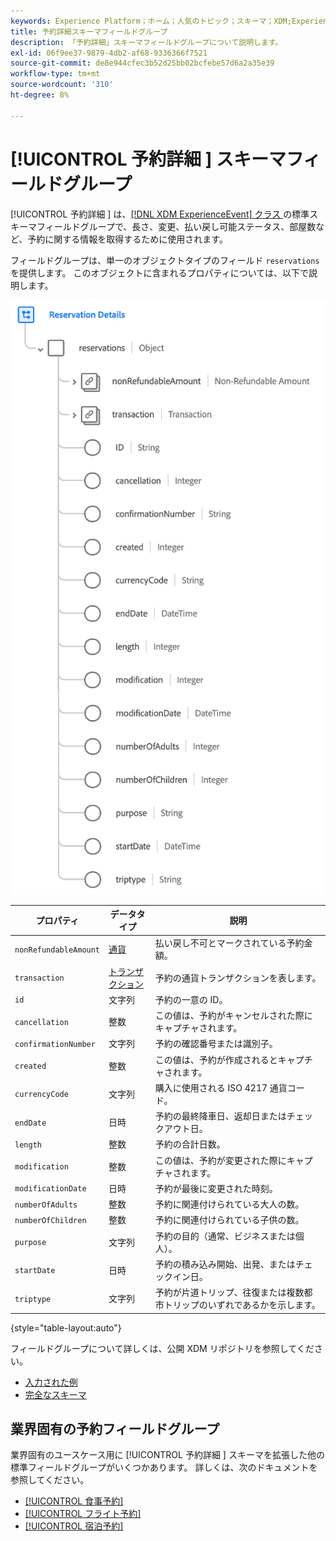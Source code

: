 ```yaml
---
keywords: Experience Platform；ホーム；人気のトピック；スキーマ；XDM;ExperienceEvent；フィールド；スキーマ；スキーマ；スキーマデザイン；フィールドグループ；予約；予約の詳細；
title: 予約詳細スキーマフィールドグループ
description: 「予約詳細」スキーマフィールドグループについて説明します。
exl-id: 06f9ee37-9879-4db2-af68-9336366f7521
source-git-commit: de8e944cfec3b52d25bb02bcfebe57d6a2a35e39
workflow-type: tm+mt
source-wordcount: '310'
ht-degree: 8%

---
```


# [!UICONTROL  予約詳細 ] スキーマフィールドグループ

[!UICONTROL  予約詳細 ] は、[[!DNL XDM ExperienceEvent]  クラス ](../../classes/experienceevent.md) の標準スキーマフィールドグループで、長さ、変更、払い戻し可能ステータス、部屋数など、予約に関する情報を取得するために使用されます。

フィールドグループは、単一のオブジェクトタイプのフィールド `reservations` を提供します。 このオブジェクトに含まれるプロパティについては、以下で説明します。

![ 予約詳細の構造 ](../../images/field-groups/reservation-details.png)

| プロパティ | データタイプ | 説明 |
| --- | --- | --- |
| `nonRefundableAmount` | [通貨](../../data-types/currency.md) | 払い戻し不可とマークされている予約金額。 |
| `transaction` | [ トランザクション ](../../data-types/transaction.md) | 予約の通貨トランザクションを表します。 |
| `id` | 文字列 | 予約の一意の ID。 |
| `cancellation` | 整数 | この値は、予約がキャンセルされた際にキャプチャされます。 |
| `confirmationNumber` | 文字列 | 予約の確認番号または識別子。 |
| `created` | 整数 | この値は、予約が作成されるとキャプチャされます。 |
| `currencyCode` | 文字列 | 購入に使用される ISO 4217 通貨コード。 |
| `endDate` | 日時 | 予約の最終降車日、返却日またはチェックアウト日。 |
| `length` | 整数 | 予約の合計日数。 |
| `modification` | 整数 | この値は、予約が変更された際にキャプチャされます。 |
| `modificationDate` | 日時 | 予約が最後に変更された時刻。 |
| `numberOfAdults` | 整数 | 予約に関連付けられている大人の数。 |
| `numberOfChildren` | 整数 | 予約に関連付けられている子供の数。 |
| `purpose` | 文字列 | 予約の目的（通常、ビジネスまたは個人）。 |
| `startDate` | 日時 | 予約の積み込み開始、出発、またはチェックイン日。 |
| `triptype` | 文字列 | 予約が片道トリップ、往復または複数都市トリップのいずれであるかを示します。 |

{style="table-layout:auto"}

フィールドグループについて詳しくは、公開 XDM リポジトリを参照してください。

* [ 入力された例 ](https://github.com/adobe/xdm/blob/master/components/fieldgroups/experience-event/industry-verticals/experienceevent-reservation-details.example.1.json)
* [ 完全なスキーマ ](https://github.com/adobe/xdm/blob/master/components/fieldgroups/experience-event/industry-verticals/experienceevent-reservation-details.schema.json)

## 業界固有の予約フィールドグループ

業界固有のユースケース用に [!UICONTROL  予約詳細 ] スキーマを拡張した他の標準フィールドグループがいくつかあります。 詳しくは、次のドキュメントを参照してください。

* [[!UICONTROL 食事予約]](./dining-reservation.md)
* [[!UICONTROL フライト予約]](./flight-reservation.md)
* [[!UICONTROL 宿泊予約]](./lodging-reservation.md)
